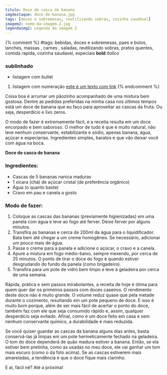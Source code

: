 ```yaml
---
titulo: Doce de casca de banana
imgdestaque: doce-de-banana.jpg
tags: [doces e sobremesas, reutilizando sobras, cozinha saudável]
imagem2: nome-da-imagem-2.jpg
legendaimg2: Legenda da imagem 2
---
```

{% comment %}
#tags: bebidas, doces e sobremesas, paes e bolos, lanches, massas , carnes , saladas, reutilizando sobras, pratos quentes, comida rapida, cozinha saudavel, especiais
**bold**
*italico*
### sublinhado
* listagem com bullet
1. listagem com numeração
[este é um texto com link](https://www.enderecodolink.com)
{% endcomment %}

Coisa boa é arrumar um pãozinho acompanhado de uma mistura bem gostosa. Dentre as pedidas preferidas na minha casa nos últimos tempos está um doce de banana que eu faço para aproveitar as cascas da fruta. Ou seja, desperdício e lixo zeros. 

O modo de fazer é extremamente fácil, e a receita resulta em um doce encorpado e bem saboroso. O melhor de tudo é que é muito natural, não leve nenhum conservante, estabilizante e sódio, apenas banana, água, açúcar e especiarias. Ingredientes simples, baratos e que vão deixar você com água na boca.

**Doce de casca de banana**

### Ingredientes:

* Cascas de 5 bananas nanica maduras
* 1 xícara (chá) de açúcar cristal (de preferência orgânico)
* Água (o quanto baste)
* Cravo em pau e canela a gosto

### Modo de fazer:

1. Coloque as cascas das bananas (previamente higienizadas) em uma panela com água e leve ao fogo até ferver. Deixe ferver por alguns minutos. 
2. Transfira as bananas e cerca de 200ml da água para o liquidificador. Bata bem até chegar a um creme homogêneo. Se necessário, adicionar um pouco mais de água. 
3. Passe o creme para a panela e adicione o açúcar, o cravo e a canela.
4. Apure a mistura em fogo médio-baixo, sempre mexendo, por cerca de 25 minutos. O ponto de tirar o doce do fogo é quando estiver desgrudando do fundo da panela (como brigadeiro).
5. Transfira para um pote de vidro bem limpo e leve à geladeira por cerca de uma semana. 

Rápida, prática e sem passos mirabolantes, a receita de hoje é ótima para quem quer dar os primeiros passos com doces caseiros. O rendimento deste doce não é muito grande. O volume reduz quase que pela metade durante o cozimento, resultando em um pote pequeno de doce. E isso é muito bom porque, além de ser mais fácil de acertar o ponto do doce, também faz com ele que seja consumido rápido e, assim, qualquer desperdício seja evitado. Afinal, como é um doce feito em casa e sem nenhum conservante químico, a durabilidade é mais reduzida.

Se você quiser guardar as cascas da banana alguns dias antes, basta conservá-las já limpas em um pote hermeticamente fechado na geladeira. O tom do doce dependerá de quão madura estiver a banana. Então, se ela estiver bem pretinha, como as usadas no meu doce, ele vai ganhar um tom mais escuro (como o da foto acima). Se as cascas estiverem mais amareladas, a tendência é que o doce fique mais clarinho.

E aí, fácil né?
Até a próxima!
